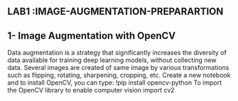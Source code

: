 ## LAB1 :IMAGE-AUGMENTATION-PREPARARTION
## 1- Image Augmentation with OpenCV
Data augmentation is a strategy that significantly increases the diversity of data available for 
training deep learning models, without collecting new data. Several images are created of same 
image by various transformations such as flipping, rotating, sharpening, cropping, etc.
Create a new notebook and to install OpenCV, you can type:
!pip install opencv-python
To import the OpenCV library to enable computer vision
import cv2
